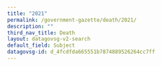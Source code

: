 ```yaml
---
title: "2021"
permalink: /government-gazette/death/2021/
description: ""
third_nav_title: Death
layout: datagovsg-v2-search
default_field: Subject
datagovsg-id: d_4fcdfda665551b7874889526264cc7ff
---
```

